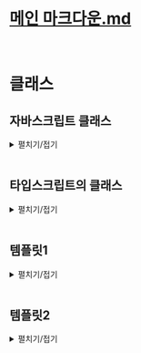 # [메인 마크다운.md](../README.md)
<br>

# 클래스

## 자바스크립트 클래스
<details>
<summary>펼치기/접기</summary>
<br>

자바스크립트로 개발하다보면 객체를 이용해서 실세계에 존재하는 어떤 사물이나 사람을 표현하는 경우가 꽤 많다.  
예를들어 학생들을 관리하는 프로그램을 만들어야 된다면, 일단 학생을 표현하는 객체를 만들어야 한다.  

### 예제) 학생 관리 프로그램
studentA 객체를 선언하고, name, grade, age 프로퍼티로 구성한 뒤 메소드를 추가해본다.  
공부 기능을 하는 메소드 study와 자기소개 기능을 하는 introduce 메소드를 각각 정의한다.  
  ```js
  let studentA = {
    name: '유혁',
    grade: 'A+',
    age: 34,
    study() {
      console.log("열심히 공부함.")
    },
    introduce() {
      console.log("안녕하세요!")
    }
  }
  ```
만약 학생 한명이 더 필요하다면 studentA 객체를 복사하여 객체 이름을 studentB로 변경하고 name과 grade등의 속성의 값을 변경한다.  
이때 이 studentA와 studentB는 둘 다 똑같이 어떤 학생 한명을 표현하는 객체들이다.  
그래서 두 객체는 name과 grade, age 등의 프로퍼티와 메소드 구성이 같고, 값만 다르다.  
두 객체의 형식이 같은것이다.  
  ```js
  let studentB = {
    name: '혁유',
    grade: 'F',
    age: 31,
    study() {
      console.log("열심히 공부함.")
    },
    introduce() {
      console.log("안녕하세요!")
    }
  }
  ```
이렇게 동일한 형식, 동일한 모양의 객체를 여러개 만들어야 한다면, 어쩔 수 없이 위와같이 중복코드가 발생하게 된다.  
현재 코드상에서는 2명밖에 없어서 괜찮긴 하지만, 해당 프로그램을 실제 학교에서 사용하려면 수십명, 많게는 수백명까지 학생 객체를 만들어야 한다.  
따라서 위와같이 구현하게되면 굉장히 불편해진다.  
이럴때 바로 자바스크립트의 클래스를 활용하면 좋다.  
클래스는 이렇게 똑같이 생긴, 똑같은 모양의 객체를 마치 공장에서 찍어내듯이 단 한줄로 간단하게 만들 수 있도록 도와주는 좋은 문법이다.  
쉽게 말하면 객체를 만들어내는 틀 이라는 것이다.  
비유하자면 객체가 붕어빵이라면, 클래스는 붕어빵 기계정도로 비유해 볼 수 있을것 같다.  

#### 클래스 활용1)
클래스의 이름을 정할 때 앞글자는 대문자로 하는 파스칼 표기법을 사용한다.  
클래스를 선언했다면 클래스 내부에 필드를 구성한다.  
필드란 해당 클래스가 만들어 낼 객체 프로퍼티를 의미하는 것이다.  
클래스는 객체를 찍어내는 붕어빵 기계라고 했다. 그래서 어떤 모양의 객체를 찍어낼지 필드에 정의해주면 되는것이다.  
studnetA와 studentB 객체에 정의된 name과 grade, age프로퍼티를 클래스에서 필드로 설정한다.  
이렇게 필드로 설정하면 Student 클래스가 만들어내는 객체는 이제 다 name과 grade, age라는 프로퍼티를 갖게 되는 것이다.  
  ```js
  class Studnet {

    /* 1. 필드 정의 */
    #name; // js에서 private 접근제한
    grade;
    age;
  }
  ```
필드를 선언했다면, 다음으로 할 일은 생성자를 만들어 줘야 한다.  
생성자란, 해당 클래스를 호출하면, 그러니까 Student 클래스를 이용해서 새로운 객체를 만들도록 호출하면 실제로 객체를 생성하는 역할을 하는 메소드이다.  
메소드 형태를 가지며 `constructor() {}` 와 같은 문법으로 정의한다.  
생성자가 실제로 객체를 만들기 위해서는 매개변수를 통해 이 필드에 해당하는 지금 만들 객체의 name과 grade, age 필드들 어떻게 초기화 할 것인지 정의해야한다.

`this.필드명 = 매개변수` 형태로 생성자 블록 내에 선언해주는데 이때 this는 해당 클래스가 현재 만들고 있는 객체이다.  
즉, 만약 `this.name = name`이라면 지금 생성하고 있는 객체의 name 프로퍼티 값을 매개변수 name에 저장된 값으로 할당해주는것이다.  

  ```js
  class Studnet {

    /* 1. 필드 정의 */
    #name; // js에서 private 접근제한
    grade;
    age;

    /* 2. 생성자 정의 */
    constructor(name, grade, age) {
      this.#name = name;
      this.grade = grade;
      this.age = age;
    }
  }
  ```

필드를 선언했다면, 다음으로 할 일은 생성자를 만들어 줘야 한다.  
생성자란, 해당 클래스를 호출하면, 그러니까 Student 클래스를 이용해서 새로운 객체를 만들도록 호출하면 실제로 객체를 생성하는 역할을 하는 메소드이다.  
메소드 형태를 가지며 `constructor() {}` 와 같은 문법으로 정의한다.  
생성자가 실제로 객체를 만들기 위해서는 매개변수를 통해 이 필드에 해당하는 지금 만들 객체의 name과 grade, age 필드들 어떻게 초기화 할 것인지 정의해야한다.

`this.필드명 = 매개변수` 형태로 생성자 블록 내에 선언해주는데 이때 this는 해당 클래스가 현재 만들고 있는 객체이다.  
즉, 만약 `this.name = name`이라면 지금 생성하고 있는 객체의 name 프로퍼티 값을 매개변수 name에 저장된 값으로 할당해주는것이다.  

생성자까지 정의를 한다면, 실제로 Student 클래스가 학생 객체를 마치 공장처럼 찍어낼 수 있는 상태가 된것이다.  
실제 클래스를 활용하여 객체를 만들어본다.  
아래와 같이 new 키워드를 통해 클래스명()으로 생성자를 호출한다.  
이때 매개변수로 생성자에 적혀있는 매개변수 순서와 맞춰 초기화 할 값을 세팅한다.
  ```js
  let studnetC = new Studnet('유혁', 'S+', 33)
  console.log(studnetC) // Student {name: '유혁', 'S+', 33}
  ```
클래스를 호출해서 객체를 생성할 때에는 new라는 키워드를 붙혀준다.  
여기서 new라는 의미는 새로운 객체를 만들라는 의미로 해석할 수 있다.  
그리고 new 뒤에 클래스 이름을 명시하고 마치 함수를 호출하듯 소괄호를 열어 인수를 전달하게 되면 실제로는 클래스에 있는 생성자constructor를 호출하게 되는것이다.  
new 뒤에 클래스이름을 적고 소괄호를 열면 생성자가 호출된다고 이해하면된다.  
그리고 인수로 전달된 값들은 생성자의 매개변수로 전달된 뒤, 필드에 초기화 할당됨으로써 객체의 각 프로퍼티에 설정되는것이다.  
터미널에서 `node src/Chapter0.js` 를 실행하면 Student {name: '유혁', 'S+', 33}를 출력하게된다.  
참고로 클래스를 이용해서 만든 객체는 인스턴스 라고 부른다.  
Studnet 클래스를 이용해서 만들었기 때문에 Studnet 인스턴스 라고 부를 수 있다.  

##### Studnet 클래스 메소드 정의
객체에 메소드를 정의하는것과 동일하게 정의하면 된다.  
이렇게 만들어주면 Studnet 클래스로 만들어지지는 객체 인스턴스들은 다 study와 introduce 같은 메소드를 갖게 된다.  
그렇기 때문에 studentD도 study라는 메소드와 introduce 라는 메소드를 호출할 수 있게 된다.  

  ```js
  class Studnet {

    /* 1. 필드 정의 */
    name;
    grade;
    age;

    /* 2. 생성자 정의 */
    constructor(name, grade, age) {
      this.name = name;
      this.grade = grade;
      this.age = age;
    }

    /* 3. 메소드 정의 */
    study() {
      console.log("열심히 공부함.")
    }

    introduce() {
      console.log("안녕하세요!")
    }

  }

  let studnetD = new Studnet('유혁', 'S+', 33)

  /* node src/chapter0.js */
  console.log(studnetD) // Student {name: '유혁', 'S+', 33} 출력
  studnetD.study() // 열심히공부 함. 출력
  studnetD.introduce() // 안녕하세요! 출력
  ```
주의할 점은 객체 메소드를 정의할 때에는 각각이 프로퍼티로 취급되기 때문에 콤마(쉼표)를 통해 구분하였으나, 클래스 안에서 필드나 메소드를 정의할 때는 쉼표로 구분하지 않는다.  

##### 클래스 내 this 활용 - introduce 호출시 자신의 이름을 출력하도록 변경
this를 클래스의 메소드 내에서 이용하면 현재 객체의 프로퍼티의 값들을 가져와서 메소드에 사용할 수 있다. 
  ```js
  class Studnet {

    /* 1. 필드 정의 */
    name; // js에서 private 접근제한
    grade;
    age;

    /* 2. 생성자 정의 */
    constructor(name, grade, age) {
      this.name = name;
      this.grade = grade;
      this.age = age;
    }

    /* 3. 메소드 정의 */
    study() {
      console.log("열심히 공부함.")
    }

    introduce() {
      console.log(`안녕하세요 ${this.name} 입니다!`)
    }

  }

  let studnetE = new Studnet('유혁', 'S+', 33)

  /* node src/chapter0.js */
  studnetE.introduce() // 안녕하세요 유혁 입니다! 출력

  let studnetF = new Studnet('홍길동', 'S+', 33)
  /* node src/chapter0.js */
  studnetF.introduce() // 안녕하세요 유혁 입니다! 출력
  ```

#### 클래스 상속
1. Student 학생 클래스를 좀 더 세분화한 학생인데 개발도 하는 학생 개발자 클래스를 정의해본다.
  ```js
  class StudentDeveloper {
    /* Student 클래스 필드 복사 */
    name;
    grade;
    age;
    /* StudentDeveloper 클래스만을 위한 특별한 필드 추가 */
    favoriteSkill;
    constructor(name, grade, age, favoriteSkill) {
      this.name = name;
      this.grade = grade;
      this.age = age;
      this.favoriteSkill = favoriteSkill;
    }
    study() {
      console.log("열심히 공부함.")
    }
    introduce() {
      console.log(`안녕하세요 ${this.name} 입니다!`)
    }
    /* StudentDeveloper 클래스만을 위한 특별한 메소드 추가 */
    programming() {
      console.log(`${this.favoriteSkill}로 프로그래밍 함`)
    }
  }
  ```
2. StudentDeveloper 인스턴스를 생성함과 동시에 필드를 초기화해준다.  
  ```js
  const studentDeveloper = new StudentDeveloper('유혁', 'B+', 31, 'JAVA');
  ```
3. 학생 개발자 객체 출력
  ```js
  console.log(studentDeveloper);
  ```
  ```
  StudentDeveloper {
    name: '유혁',
    grade: 'B+',
    age: 31,
    favoriteSkill: 'JAVA',
  }
  ```
4. programming() 메소드 호출
  ```js
  studentDeveloper.programming();
  ```
  ```
  JAVA로 프로그래밍 함
  ```
이렇게 구현을 완료하고 다시 StudentDeveloper클래스와 Student클래스를 비교해 보면 중복되는 부분들이 많다.  
만약 이런 학생 개발자 처럼 Student클래스의 파생 클래스들이 계속 생성되어야 된다면, 동일한 필드, 동일한 생성자 코드, 동일한 메소드를 계속 만들어야 될 것이다.  
바로 이때 클래스의 상속 기능을 이용하면된다.  
이전 타입스크립트 인터페이스를 공부할 때 확장을 배운적이 있다.  
그리고 그 확장이 다른 말로 상속이라고 정의했었다.  
인터페이스의 확장(상속)과 같다.  
StudentDeveloper 뒤에 extends 키워드를 추가하고, Student 클래스명을 `class StudentDeveloper extends Student {}`와 같이 작성할 경우 StudentDeveloper 클래스가 Student 클래스를 확장, 상속 받게 된다.  
StudentDeveloper 클래스에는 Student 클래스에 있던 name, grade, age 필드와 study, introduce 메소드를 물려받게 된다.  
클래스 선언 블록 내부에는, StudentDeveloper만 고유하게 갖는 favoriteSkill필드와 programming메소드만 선언하고, 주의할 문법으로는 생성자(constructor)의 부모 필드의 경우 super 메소드를 호출하여 초기화해준다.  
StudentDeveloper클래스 생성자 내부에서 super 메소드를 호출함으로써 상속하는 Student클래스의 필드들을 초기화하게 된다.  
- src/index.js
  ```js
  class StudentDeveloper extends Student {
    favoriteSkill;
    constructor(name, grade, age, favoriteSkill) {
      super(name, grade, age) // 부모 클래스 Student 초기화
      this.favoriteSkill = favoriteSkill;
    }
    programming() {
      console.log(`${this.favoriteSkill}로 프로그래밍 함`)
    }
  }
  ```

  ### 번외) 생성자 함수
  <details>
  <summary>펼치기/접기</summary>
  <br>

  #### ES5 이하 객체 생성 방식.
  클래스 문법이 공식적으로 지원되기 전, new 연산자를 인스턴스 생성을 통해 객체를 만드는 방법은 생성자 함수를 통해 구현이 가능했다.  
  - src/index.js
    ```js
    function Student(name, grade, age) {
      this.name = name;
      this.grade = grade;
      this.age = grade;
      this.study = function() {
        console.log("열심히 공부함.")
      }
      this.introduce = function() {
        console.log("안녕하세요!")
      }
    }

    let studentD = new Student();
    let studentE = new Student();
    console.log(studentC.study === studentD.study) // false: 각 객체마다 새로운 메소드가 생성됨.
    ```
  클래스 문법과는 다르게 객체 내부에 메소드를 직접 정의하면, 객체를 생성할 때 마다 새로운 메소드가 생성되게 된다.

  #### 메소드를 프로토타입으로 등록
  - src/index.js
    ```js
    function Student(name, grade, age) {
      this.name = name;
      this.grade = grade;
      this.age = grade;
    }
    /* 프로토타입으로 등록 */
    this.prototype.study = function() {
      console.log("열심히 공부함.")
    }
    this.prototype.introduce = function() {
      console.log("안녕하세요!")
    }
    let studentF = new Student();
    let studentG = new Student();
    console.log(studentE.study === studentF.study) // true: 각 객체가 동일한 prototype 메소드를 호출.
    ```
    위와 같이 메소드를 생성자 함수 외부에서 프로토타입으로 등록할 경우, 전역으로 등록되는 개념이기 때문에 각 객체가 동일한 prototype 메소드를 호출하게 된다.  

    ***클래스 문법에서 정의된 메소드는 기본적으로 prototype 메소드로 정의된다***

  </details>
  <br>

  ### 번외2) 생성자 함수 상속
  <details>
  <summary>펼치기/접기</summary>
  <br>

  아래와 같이 구현한다.  
  - src/index.js
    ```js 
    /* 
    생성자 함수 상속
    */
    function Student(name, grade, age) {
      this.name = name;
      this.grade = grade;
      this.age = age;
    }
    /* 프로토타입으로 등록 */
    this.prototype.study = function() {
      console.log("열심히 공부함.")
    }
    this.prototype.introduce = function() {
      console.log("안녕하세요!")
    }

    function StudentDeveloper(name, grade, age, favoriteSkill) {
      Student.call(this, name, grade, age); // class의 super(name, grage, age)와 같음.
      this.favoriteSkill = favoriteSkill;
    }

    /* prototype 상속 - 자식 프로토타입 생성자가 부모를 가리키게 되는 이슈 발생 */
    StudentDeveloper.prototype = Object.create(Student.prototype)

    /* 생성자만 다시 자신것으로 변경 - 메소드만 상속, 생성자는 고유하게 */
    StudentDeveloper.prototype.constructor = StudentDeveloper;

    this.prototype.programming = function () {
      console.log(`${this.favoriteSkill}로 프로그래밍 함`)
    }

    const studentDeveloper = new StudentDeveloper('유혁', 'B+', 31, 'JAVA');
    console.log(studentDeveloper);
    studentDeveloper.study(); // 부모 메소드 호출
    studentDeveloper.programming(); // 자식 메소드 호출
    ```

    여기서 핵심은 3가지이다.
    1. 자식 객체 생성자 함수 블록 내에서 `Student.call(this, ...arg);`을 호출하여 첫번째 매개변수에 this를, 나머지 매개변수에 부모 클래스의 필드를 초기화 하는 인자를 넣어준다.  
    이 행위는 Class에서 상속받은 뒤 생성자를 통해 초기화할 때, 부모 클래스의 생성자인 super를 호출하여 부모클래스 필드를 초기화하는것과 동일한 행위이다.  
    2. `자식객체생성자함수명.prototype = Object.create(부모객체생성자함수명.prototype);` 문법의 경우 부모 프로토타입을 자식 프로토타입으로 상속받는것을 말한다.  
    그러나 이 경우 자식 프로토타입 생성자가 부모를 가리키게 되는 이슈 발생하게 된다. (코드만 봐도 그렇게 될거처럼 보인다.)  
    3. 위 문제를 해결하기 위해 `자식객체생성자함수명.prototype.constructor = 부모객체생성자함수명;` 코드를 통해 생성자만 다시 자신의 것으로 변경해줘야 한다.  
    생성자를 자기자신으로 돌리되, 함수만 이전하는것이다.
  </details>  
  <br>

  ### 번외3) 클래스 필드 private 접근 제한
  <details>
  <summary>펼치기/접기</summary>
  <br>

  타입스크립트에서는 기본적으로 private 접근지정자 키워드를 지원하지만 자바스크립트에서는 해당 키워드를 지원하지 않는다.  
  자바스크립트에서 private 접근지정을 설정하는 특별한 문법이 있는데 바로 필드 앞에 #을 붙히는것이다.
  객체 생성 후 해당 필드에 접근할 경우 오류가 출력되며 접근이 불가능해진다.
  - src/index.js
    ```js
    class Studnet {

      /* 1. 필드 정의 */
      #name; // js에서 private 접근제한

      /* 2. 생성자 정의 */
      constructor(name, grade, age) {
        this.#name = name;
      }
    }
    let studnetP = new Studnet('유혁', 'S+', 33)
    studnetP.#name = 3; // [Error] Property '#name' is not accessible outside class 'Studnet' because it has a private identifier.ts(18013)
    ```
  </details>
  <br>

</details>
<br>

## 타입스크립트의 클래스
<details>
<summary>펼치기/접기</summary>
<br>

### 직장인 클래스 생성
클래스를 만들기 앞서 이름, 나이, 직무, 하는일을 갖는 직장인을 표현하는 객체를 만들어본다.

- src/chapter1.ts
  ```ts
  const employee = {
    name: '유혁스쿨',
    age: 27,
    position: 'developer',
    work() {
      console.log("일함")
    }
  }
  ```
다음으로 객체와 동일한 구성을 갖는 클래스를 선언해본다.
이때, 일반적인 js 방식의 클래스에서 필드를 정의하는것과 동일하게 정의할 경우 `각각의 멤버들에 암시적으로 any타입이 포함된다`  
라는 내용의 오류가 발생한다.

- src/chapter1.ts
  ```ts
  class EmployeeA {
    /* 필드 정의 */
    name; // Member 'name' implicitly has an 'any' type.ts(7008)
    age; // Member 'age' implicitly has an 'any' type.ts(7008)
    position; // Member 'position' implicitly has an 'any' type.ts(7008)
  }
  ```
해당 오류는 함수를 정의하고 매개변수를 전달할 때, 매개변수의 타입을 정의하지 않을 경우에도 똑같은 오류가 발생한다.  
함수의 매개변수나 클래스의 필드처럼 변수의 타입을 추론할 정보가 아무것도 없는 상황에 발생한다.  
a매개변수나 클래스의 필드처럼 이렇게 추론할 수 있는 정보가 없을 때에는 암시적으로 any타입이 할당된다.  
any 타입은 치트키 타입이고, 안전하지 않기 때문에 오류가 발생하는것이다.  
- src/chapter1.ts
  ```ts
  function func(a) {} // Parameter 'a' implicitly has an 'any' type.ts(7006)
  ```


#### noImplicitAny
참고로 이때, any타입이 할당되어도 좋아. 추론 못하겠으면 그냥 any타입으로 해줘 라고 하고싶다면 tsconfig파일에서 옵션을 하나 추가해주면 된다.  
compilerOptions 옵션에서 noImlicitAny 옵션을 false값으로 꺼주면 된다.  
noImlicitAny옵션은 암시적 any를 허용하지 않을것이냐 라는 옵션이다.  
false를 주게되면 암시적 any를 허용하곘다는 의미이다.  
실제로 tsconfig.json 설정을 하게되면 발생하던 오류가 사라지게 된다.  
- ./tsconfig.json
  ```json
  {
    "compilerOptions" : {
      "noImplicitAny" : false
    }
  }
  ```
그러나 왠만하면 noImplicitAny 옵션까지 쓰면서 굳이 안전하지 않게 any를 사용하는것 보다는 처음부터 타입스크립트 코드를 쓰는 상황이면 왠만하면 안전하게 쓰는게 좋다.  
noImlicitAny옵션의 기본값은 true이므로 옵션 설정을 하지 않을 경우 암시적으로 any타입에 할당되는 위험한 코드들이 방지되기 때문에 왠만하면 건드리지 않는것이 좋다. 

옵션을 끄고 다시 클래스로 돌아가서 타입을 정의해보도록 한다.
- src/chapter1.ts
  ```ts
  class EmployeeB {
    /* 필드 정의 */
    name: string; // Property 'name' has no initializer and is not definitely assigned in the constructor.ts(2564)
    age: number; // Property 'age' has no initializer and is not definitely assigned in the constructor.ts(2564)
    position: string; // Property 'position' has no initializer and is not definitely assigned in the constructor.ts(2564)
  }
  ```
그러나 타입을 정의해주더라도 오류가 발생한다.  
`이니셜라이저가 없고 생성자에 할당되어 있지 않다`는 오류가 발생한다.
이니셜라이저는 기본값, 초기값을 의미한다.  
즉, 초기값도 없고 생성자에 할당도 되지 않는데 왜 선언했냐 어차피 undefined로 할당될건데 라는 의미로 발생되는 오류이다.  
해당 오류를 제거하기 위해서는 첫번째 가장 쉬운 방법으로는 그냥 없어도 되는 값인 선택적 프로퍼티 선택적 필드로 만들어주면 되지만 좋은 해결 방식은 아니다.  
두번째 방법으로는 기본값을 할당하는것이다.

### 방법 1. 선택적 프로퍼티
- src/chapter1.ts
  ```ts
  class EmployeeC {
    /* 필드 정의 */
    name?: string;
    age?: number;
    position?: string;
  }
  ```

### 방법 2. 기본값 할당
- src/chapter1.ts
  ```ts
  class EmployeeD {
    /* 필드 정의 */
    name: string = "";
    age: number = 0;
    position: string = "";
  }
  ```

만약 초기값으로 넣을 값이 마땅히 없을 경우에는 생성자를 만들고 생성자 매개변수로 초기화 해 주면 된다.  
아래와 같이 생성자를 통해 멤버의 모든 필드들을 초기화 할 경우
- src/chapter1.ts
  ```ts
  class EmployeeE {
    /* 필드 정의 */
    name: string;
    age: number;
    position: string;
    constructor (name: string, age: number, position: string) {
      this.name = name;
      this.age = age;
      this.position = position
    }
  }
  ```
생성자를 통해 초기값을 할당할 경우 매개변수에 타입을 지정해주게 되면 필드레벨 에서는 타입을 지정하지 않아도 타입스크립트 컴파일러가 자동으로 타입 추론을 해준다.
따라서 생략이 가능해진다.
- src/chapter1.ts
  ```ts
  class EmployeeF {
    /* 필드 정의 */
    name;
    age;
    position;
    constructor (name: string, age: number, position: string) {
      this.name = name;
      this.age = age;
      this.position = position;
    }
  }

  ```
### 메소드 정의
메소드 정의는 객체를 선언하는 방식 혹은 자바스크립트 클래스 문법과 동일하다.
- src/chapter1.ts
  ```ts
  class EmployeeG {
    /* 필드 정의 */
    name: string;
    age: number;
    position: string;
    constructor (name: string, age: number, position: string) {
      this.name = name;
      this.age = age;
      this.position = position
    }
    work() {
      console.log("일함")
    }
  }
  ```
### 인스턴스 생성
아래와 같이 인스턴스를 생성하며 멤버들을 초기화 한 뒤, tsx src/chapter1.ts 명령을 실행하면  
EmployeeG { name: '유혁스쿨', age: 34, position: 'developer' }와 같이  
EmployeeG 클래스의 인스턴스이고, name, age, position 프로퍼티가 있는 객체라는것을 잘 출력해준다.  
- src/chapter1.ts
  ```ts
  const employeeA = new EmployeeG('유혁스쿨', 34, 'developer');
  console.log(employeeA) // tsx src/chapter1.ts - EmployeeG { name: '유혁스쿨', age: 34, position: 'developer' }
  ```  
타입스크립트에서의 이런 EmployeeG와 같은 클래스는 자바스크립트 클래스로 취급이 되면서 동시에 타입으로도 취급이 된다.  
즉, 클래스 자체가 하나의 타입으로도 작용할 수 있다는 것이다.  
앞서 만든 변수에 커서를 올려보면 const employeeA: EmployeeG 와 같이 타입이 EmployeeG 타입으로 추론되는것을 확인할 수 있다.  
이렇게 타입 스크립트의 클래스는 실제 타입으로도 활용이 되며, 그렇기 때문에 employeeB라는 변수를 만들고 해당 변수의 타입을 EmployeeG라는 클래스로 정의해주면  
이제 employeeB에는 EmployeeG에서 정의한 필드들과 메소드를 모두 가지고 있어야 하는 객체 타입으로 정의가 된다.  
- src/chapter1.ts
  ```ts
  const employeeB: EmployeeG = {
    name: "",
    age: 0,
    position: "",
    work() {}
  }
  ```  
이렇게 타입스크립트의 클래스는 타입으로도 활용할 수 있다 라고 알아두면 된다.  
클래스가 타입으로 활용될 수 있는 이유는 타입스크립트는 구조적으로 타입을 결정하는 구조적 타입 시스템을 따르기 때문이다.  
클래스의 구조만으로 멤버와 메소드가 동일하게 구성된다면 EmployeeG 타입으로 결정하는 것이다.

### 클래스 상속
Employee 클래스를 확장한 더 세분화 된 ExecutiveOfficer 클래스를 만들어 본다.
ExecutiveOfficer를 선언하고, 회사로부터 고용된 사람인건 똑같기 때문에 extends 키워드를 사용하여 EmployeeG 클래스를 상속받도록 한다.
ExecutiveOfficer 클래스는 EmployeeG 클래스를 상속받음으로써 EmployeeG클래스의 모든 필드와 메소드를 기본적으로 다 가지고 있게 된다.  
ExecutiveOfficer 클래스만을 위한 필드를 추가한다.  
대기업 임원은 개인 방이 하나씩 있다고 가정하여 사무실 번호를 의미하는 officeNumber라는 필드를 추가해 준 뒤, 초기화 할 생성자를 함께 선언한다.  
해당 생성자에서는 부모클래스의 필드를 초기화 해 줄 생성자도 호출해야 하기 때문에 부모 클래스를 위한 매개변수 name, age, position까지 받아준 뒤 officeNumber까지 추가로 받아준다.  
이후 super를 호출하면서 부모 클래스의 필드들을 모두 전달하여 초기화 해 준 뒤 자식 클래스의 필드 officeNumber를 초기화 해줌으로써 상속받는 클래스까지 만들어 줄 수 있다.  
- src/chapter1.ts
  ```ts
  class ExecutiveOfficer extends EmployeeG {
    officeNumber: number;
    constructor(name: string, age: number, position: string, officeNumber: number) {
      super(name, age, position);
      this.officeNumber = officeNumber;
    }
  }

  ```  
타입스크립트의 클래스에서는 위와같이 상속받는 클래스, 파생클래스를 만들 수 있는데, 이때 참고로 super를 생략하게 되면 오류가 발생한다.  
자바스크립트에서는 super를 호출하지 않아도 큰 문제가 되진 않는다.  
그러나 타입스크립트에서는 그럼 뭐하러 상속했냐 라는 의미로 오류를 발생시킨다.  
파생 클래스의 생성자는 슈퍼 호출을 포함해야된다 라는 내용으로 출력되어서 슈퍼 클래스의 생성자까지 반드시 호출하도록 강제해준다.  
또한 생성자에서 position같은 인수를 빼먹을 경우 슈퍼 클래스의 생성자 매개변수와 비교해서 인수가 잘못되었다라고 또 타입 오류에 대해 알려준다.  

이렇게 타입스크립트에서 클래스를 사용할 경우 자바스크립트의 클래스를 사용할 때 보다 비교적 안전하게 사용할 수 있다.

</details>
<br>

## 템플릿1
<details>
<summary>펼치기/접기</summary>
<br>

</details>
<br>

## 템플릿2
<details>
<summary>펼치기/접기</summary>
<br>

  ### 템플릿
  <details>
  <summary>펼치기/접기</summary>
  <br>

  </details>
  <br>

  ### 템플릿
  <details>
  <summary>펼치기/접기</summary>
  <br>

  </details>
  <br>

</details>
<br>

